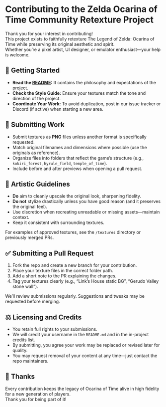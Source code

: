 # Contributing to the Zelda Ocarina of Time Community Retexture Project

Thank you for your interest in contributing!  
This project exists to faithfully retexture The Legend of Zelda: Ocarina of Time while preserving its original aesthetic and spirit.  
Whether you’re a pixel artist, UI designer, or emulator enthusiast—your help is welcome.

## 🧭 Getting Started

- **Read the [README](README.md):** It contains the philosophy and expectations of the project.
- **Check the Style Guide:** Ensure your textures match the tone and direction of the project.
- **Coordinate Your Work:** To avoid duplication, post in our issue tracker or Discord (if active) when starting a new area.

## 🧩 Submitting Work

- Submit textures as **PNG** files unless another format is specifically requested.
- Match original filenames and dimensions where possible (use the originals as reference).
- Organize files into folders that reflect the game’s structure (e.g., `kokiri_forest`, `hyrule_field`, `temple_of_time`).
- Include before and after previews when opening a pull request.

## 🎨 Artistic Guidelines

- **Do** aim to cleanly upscale the original look, sharpening fidelity.
- **Do not** stylize drastically unless you have good reason (and it preserves the original feel).
- Use discretion when recreating unreadable or missing assets—maintain context.
- Keep it consistent with surrounding textures.

For examples of approved textures, see the `/textures` directory or previously merged PRs.

## ✅ Submitting a Pull Request

1. Fork the repo and create a new branch for your contribution.
2. Place your texture files in the correct folder path.
3. Add a short note to the PR explaining the changes.
4. Tag your textures clearly (e.g., “Link’s House static BG”, “Gerudo Valley stone wall”).

We’ll review submissions regularly. Suggestions and tweaks may be requested before merging.

## ⚖️ Licensing and Credits

- You retain full rights to your submissions.
- We will credit your username in the `README.md` and in the in-project credits list.
- By submitting, you agree your work may be replaced or revised later for quality.
- You may request removal of your content at any time—just contact the repo maintainers.

## 🙌 Thanks

Every contribution keeps the legacy of Ocarina of Time alive in high fidelity for a new generation of players.  
Thank you for being part of it!

